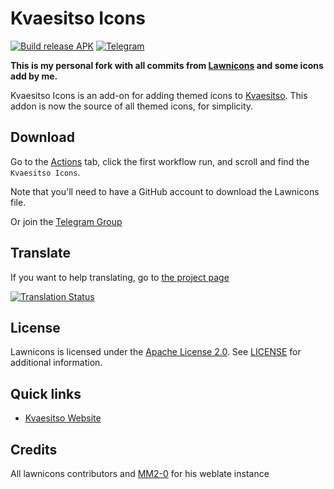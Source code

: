 # Kvaesitso Icons

[![Build release APK](https://github.com/daywalk3r666/lawnicons/actions/workflows/build_release_apk.yml/badge.svg)](https://github.com/daywalk3r666/lawnicons/actions/workflows/build_release_apk.yml)
[![Telegram](https://img.shields.io/endpoint?url=https%3A%2F%2Ftg.sumanjay.workers.dev%2FKvaesitsoIcons)](https://t.me/KvaesitsoIcons)

**This is my personal fork with all commits from [Lawnicons](https://github.com/LawnchairLauncher/lawnicons) and some icons add by me.**

Kvaesitso Icons is an add-on for adding themed icons to [Kvaesitso](https://github.com/MM2-0/Kvaesitso).
This addon is now the source of all themed icons, for simplicity.


## Download

Go to the [Actions](https://github.com/daywalk3r666/lawnicons/actions/workflows/build_release_apk.yml) tab,
click the first workflow run, and scroll and find the `Kvaesitso Icons`.

Note that you'll need to have a GitHub account to download the Lawnicons file.

Or join the [Telegram Group](https://t.me/KvaesitsoIcons)

## Translate

If you want to help translating, go to [the project page](https://i18n.mm20.de/projects/kvaesitso-icons/strings/)

<a href="https://i18n.mm20.de/projects/kvaesitso-icons/strings/">
<img src="https://i18n.mm20.de/widgets/kvaesitso-icons/-/287x66-grey.png" alt ="Translation Status">
</a>

## License

Lawnicons is licensed under the [Apache License 2.0](https://www.apache.org/licenses/LICENSE-2.0). See [LICENSE](LICENSE) for additional information.

## Quick links

- [Kvaesitso Website](https://kvaesitso.mm20.de/)

## Credits

All lawnicons contributors and [MM2-0](https://github.com/MM2-0) for his weblate instance